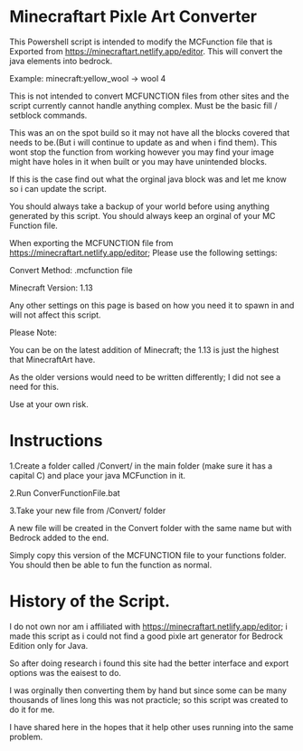 Minecraftart Pixle Art Converter
=================================

This Powershell script is intended to modify the MCFunction file that is Exported from https://minecraftart.netlify.app/editor. This will convert the java elements into bedrock.

Example: minecraft:yellow_wool -> wool 4

This is not intended to convert MCFUNCTION files from other sites and the script currently cannot handle anything complex. Must be the basic fill / setblock commands.

This was an on the spot build so it may not have all the blocks covered that needs to be.(But i will continue to update as and when i find them). This wont stop the function from working however you may find your image might have holes in it when built or you may have unintended blocks.

If this is the case find out what the orginal java block was and let me know so i can update the script.

You should always take a backup of your world before using anything generated by this script. You should always keep an orginal of your MC Function file.

When exporting the MCFUNCTION file from https://minecraftart.netlify.app/editor; Please use the following settings:

Convert Method: .mcfunction file

Minecraft Version: 1.13

Any other settings on this page is based on how you need it to spawn in and will not affect this script.

Please Note:

You can be on the latest addition of Minecraft; the 1.13 is just the highest that MinecraftArt have.

As the older versions would need to be written differently; I did not see a need for this.

Use at your own risk.

Instructions
============

1.Create a folder called /Convert/ in the main folder (make sure it has a capital C) and place your java MCFunction in it.

2.Run ConverFunctionFile.bat

3.Take your new file from /Convert/ folder

A new file will be created in the Convert folder with the same name but with Bedrock added to the end.

Simply copy this version of the MCFUNCTION file to your functions folder. You should then be able to fun the function as normal.

History of the Script.
=======================

I do not own nor am i affiliated with https://minecraftart.netlify.app/editor; i made this script as i could not find a good pixle art generator for Bedrock Edition only for Java. 

So after doing research i found this site had the better interface and export options was the eaisest to do.

I was orginally then converting them by hand but since some can be many thousands of lines long this was not practicle; so this script was created to do it for me.

I have shared here in the hopes that it help other uses running into the same problem.
